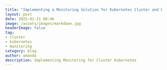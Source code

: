 ```yaml
---
title: "Implementing a Monitoring Solution for Kubernetes Cluster and Resource Usage"
layout: post
date: 2025-01-21 08:46
image: /assets/images/markdown.jpg
headerImage: false
tag:
- cluster
- kubernetes
- monitoring
category: blog
author: amanda
description: Implementing Monitoring for Cluster Kubernetes
---
```


